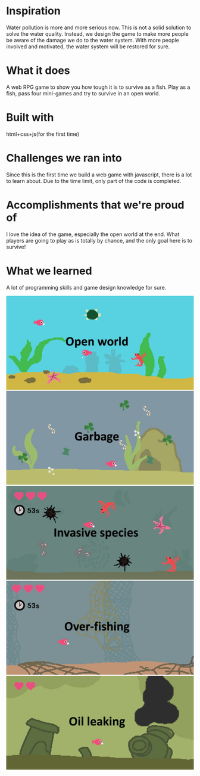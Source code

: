 # Inspiration
Water pollution is more and more serious now. This is not a solid solution to solve the water quality. Instead, we design the game to make more people be aware of the damage we do to the water system. With more people involved and motivated, the water system will be restored for sure.

# What it does
A web RPG game to show you how tough it is to survive as a fish. Play as a fish, pass four mini-games and try to survive in an open world.

# Built with
html+css+js(for the first time)

# Challenges we ran into
Since this is the first time we build a web game with javascript, there is a lot to learn about. Due to the time limit, only part of the code is completed.

# Accomplishments that we're proud of
I love the idea of the game, especially the open world at the end. What players are going to play as is totally by chance, and the only goal here is to survive!

# What we learned
A lot of programming skills and game design knowledge for sure.

![image](https://github.com/PIAO-A-PIAO/Be_A_Fish/blob/main/src/r1.jpg)
![image](https://github.com/PIAO-A-PIAO/Be_A_Fish/blob/main/src/r2.jpg)
![image](https://github.com/PIAO-A-PIAO/Be_A_Fish/blob/main/src/r3.jpg)
![image](https://github.com/PIAO-A-PIAO/Be_A_Fish/blob/main/src/r4.jpg)
![image](https://github.com/PIAO-A-PIAO/Be_A_Fish/blob/main/src/r5.jpg)
